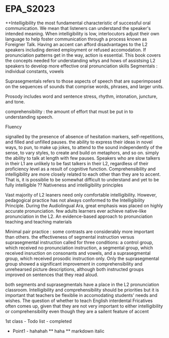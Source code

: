 # EPA_S2023
++Intelligibility
the most fundamental characteristic of successful oral communication.
We mean that listeners can understand the speaker's intended meaning.
When intelligibility is low, interlocutors adjust their own language to help foster communication through a process known as Foreigner Talk.
Having an accent can afford disadvantages to the L2 speakers including denied employment or refused accomodation. If pronunciation patterns get in the way, action is essential. This book covers the concepts needed for understanding whys and hows of assistsing L2 speakers to develop more effective oral pronunciation skills
Segmentals : individual constants, vowels

Suprasegmentals refers to those aspects of speech that are superimposed on the sequences of sounds that comprise words, phrases, and larger units.

Prosody includes word and sentence stress, rhythm, intonation, juncture, and tone.

comprehensibility : the amount of effort that must be put in to understanding speech.

Fluency

signalled by the presence of absence of hesitation markers, self-repetitions, and filled and unfilled pauses.
the ability to express their ideas in novel ways, to pun, to make up jokes, to attend to the sound independently of the sense, to vary styles, to create and build on metaphors, and so on.
simply the ability to talk at length with few pauses.
Speakers who are slow talkers in their L1 are unlikely to be fast talkers in their L2, regardless of their proficiency level as a result of cognitive function.
Comprehensibility and intelligibility are more closely related to each other than they are to accent. That is, it is possiblie to be somewhat difficult to understand and yet to be fully intelligible ??
Nativeness and intelligibility principles

Vast majority of L2 leaners need only comfortable intelligibility. However, pedagogical practice has not always conformed to the Intelligibility Principle. During the Audiolingual Ara, great emphasis was placed on highly accurate pronunciation.
few adults learners ever achieve native-like pronunciation in the L2.
An evidence-based approach to pronunciation teaching and teaching materials

Minimal pair practice : some contrasts are considerably more important than others.
the effectiveness of segmental instruction versus suprasegmental instruction called for three conditions: a control group, which received no pronunciation instruction, a segmental group, which received insruction on consonants and vowels, and a suprasegmental group, which received prosodic instruction only. Only the suprasegmental group showed a significant improvement in comprehensibility and unrehearsed picture descriptions, although both instructed groups improved on sentences that they read aloud.

both segments and suprasegmentals have a place in the L2 pronunciation classroom.
Intelligibility and comprehensibility should be priorities but it is important that teachers be flexiblie in accomodating students' needs and wishes. The question of whether to teach English interdental Fricatives often comes up, given that they are not very important to either intelligibility or comprehensibility even though they are a sailent feature of accent

1st class - Todo list - completed

+ Point1 - hahahah
** haha **
markdown italic

